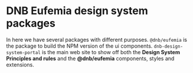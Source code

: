 # DNB **Eufemia** design system packages

In here we have several packages with different purposes. `@dnb/eufemia` is the package to build the NPM version of the ui components. `dnb-design-system-portal` is the main web site to show off both the **Design System Principles and rules** and the **@dnb/eufemia** components, styles and extensions.
